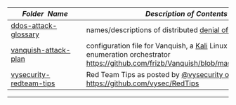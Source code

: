 |&nbsp;&nbsp;&nbsp;&nbsp;&nbsp;&nbsp;_Folder&nbsp;&nbsp;Name_&nbsp;&nbsp;&nbsp;&nbsp;&nbsp;&nbsp;| _Description of Contents_
|:--------------------|--------------------------------------------------------------------------------------------------------------------------------------------------------
| [ddos-attack-glossary](ddos-attack-glossary.txt) |  names/descriptions of distributed [denial of service attacks](https://wikipedia.org/wiki/Denial-of-service_attack) 
| [vanquish-attack-plan](vanquish-attack-plan.ini) |  configuration file for Vanquish, a [Kali](https://kali.org "Penetration Testing and Ethical Hacking Linux Distribution") Linux based enumeration orchestrator <https://github.com/frizb/Vanquish/blob/master/attackplan.ini> 
| [vysecurity-redteam-tips](vysecurity-redteam-tips.md) |  Red Team Tips as posted by [@vysecurity on Twitter](https://twitter.com/vysecurity) <https://github.com/vysec/RedTips> 

* * *

